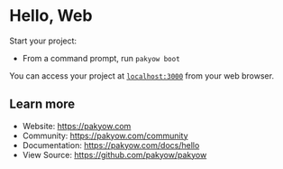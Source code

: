 # Hello, Web

Start your project:

  * From a command prompt, run `pakyow boot`

You can access your project at [`localhost:3000`](http://localhost:3000) from your web browser.

## Learn more

  * Website: https://pakyow.com
  * Community: https://pakyow.com/community
  * Documentation: https://pakyow.com/docs/hello
  * View Source: https://github.com/pakyow/pakyow
